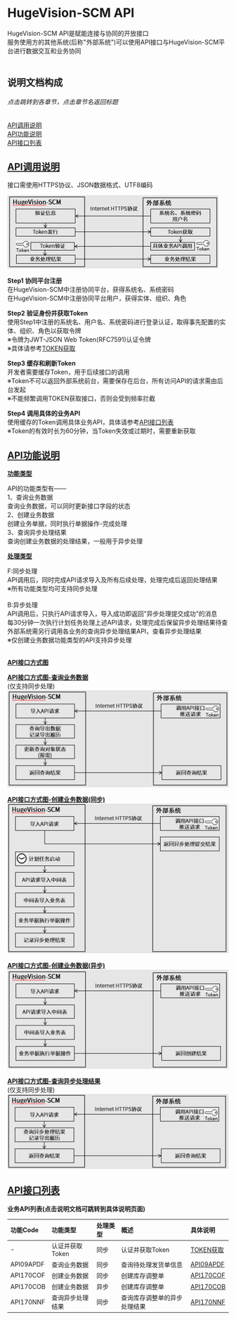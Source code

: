 <span id="总标题目录位置"></span>
# HugeVision-SCM API


HugeVision-SCM API是赋能连接与协同的开放接口<br>
服务使用方的其他系统(后称"外部系统")可以使用API接口与HugeVision-SCM平台进行数据交互和业务协同<br>
<br>

<span id="说明文档构成"></span>


## **说明文档构成**
###### 点击跳转到各章节，点击章节名返回标题
[API调用说明](#API调用说明目录位置)<br>
[API功能说明](#API功能说明目录位置)<br>
[API接口列表](#API接口列表目录位置)<br>



<span id="API调用说明目录位置"></span>
## [**API调用说明**](#总标题目录位置)

接口需使用HTTPS协议、JSON数据格式、UTF8编码


![](images/API_CallStep.png)<br>

**Step1 协同平台注册**<br>
在HugeVision-SCM中注册协同平台，获得系统名、系统密码<br>
在HugeVision-SCM中注册协同平台用户，获得实体、组织、角色<br>

**Step2 验证身份并获取Token**<br>
使用Step1中注册的系统名、用户名、系统密码进行登录认证，取得事先配置的实体、组织、角色以获取令牌<br>
※令牌为JWT-JSON Web Token(RFC7591)认证令牌<br>
※具体请参考[TOKEN获取](tokens/Tokens.md)

**Step3 缓存和刷新Token**<br>
开发者需要缓存Token，用于后续接口的调用<br>
※Token不可以返回外部系统前台，需要保存在后台，所有访问API的请求需由后台发起<br>
※不能频繁调用TOKEN获取接口，否则会受到频率拦截<br>

**Step4 调用具体的业务API**<br>
使用缓存的Token调用具体业务API，具体请参考[API接口列表](#API接口列表])<br>
※Token的有效时长为60分钟，当Token失效或过期时，需要重新获取
<br>


<span id="API功能说明目录位置"></span>

## [**API功能说明**](#总标题目录位置)

[**功能类型**](#API功能说明目录位置)<br>

API的功能类型有——<br>
1、查询业务数据<br>
查询业务数据，可以同时更新接口字段的状态<br>
2、创建业务数据<br>
创建业务单据，同时执行单据操作-完成处理<br>
3、查询异步处理结果<br>
查询创建业务数据的处理结果，一般用于异步处理<br>

[**处理类型**](#API功能说明目录位置)<br>

F:同步处理<br>
API调用后，同时完成API请求导入及所有后续处理，处理完成后返回处理结果<br>
※所有功能类型均可支持同步处理<br>
<br>
B:异步处理<br>
API调用后，只执行API请求导入，导入成功即返回"异步处理提交成功"的消息<br>
每30分钟一次执行计划任务处理上述API请求，处理完成后保留异步处理结果待查<br>
外部系统需另行调用各业务的查询异步处理结果API，查看异步处理结果<br>
※仅创建业务数据功能类型的API支持异步处理<br>
<br>

<span id="API接口方式图目录位置"></span>
[**API接口方式图**](#API功能说明目录位置)<br>

[**API接口方式图-查询业务数据**](#API功能说明目录位置)<br>
(仅支持同步处理)<br>
![](images/API_DataQuery.png)<br>

[**API接口方式图-创建业务数据(同步)**](#API功能说明目录位置)<br>
![](images/API_DocCreate-F.png)<br>

[**API接口方式图-创建业务数据(异步)**](#API功能说明目录位置)<br>
![](images/API_DocCreate-B.png)<br>

[**API接口方式图-查询异步处理结果**](#API功能说明目录位置)<br>
(仅支持同步处理)<br>
![](images/API_ResultQuery.png)<br>


<span id="API接口列表目录位置"></span>

## [**API接口列表**](#总标题目录位置)

**业务API列表(点击说明文档可跳转到具体说明页面)**<br>

|功能Code|功能类型|处理类型|概述|具体说明
|:--|:--|:--|:--|:--|
|-|认证并获取Token|同步|认证并获取Token|[TOKEN获取](tokens/Tokens.md)
|API09APDF|查询业务数据|同步|查询待处理发货单信息|[API09APDF](processes/API09APDF.md)
|API170COF|创建业务数据|同步|创建库存调整单|[API170COF](processes/API09APDF.md)
|API170COB|创建业务数据|异步|创建库存调整单|[API170COB](processes/API170COB.md)
|API170NNF|查询异步处理结果|同步|查询库存调整单的异步处理结果|[API170NNF](processes/API170NNF.md)

